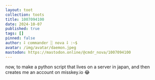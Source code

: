 ```yaml
---
layout: toot
collection: toots
title: 1007094100
date: 2024-10-07
published: true
tags: []
pinned: false
author: ⸸ commander ░ nova ⸸ :~$
avatar: /img/avatar/daemon.jpeg
mastodon: https://mastodon.online/@cmdr_nova/1007094100
---
```


now, to make a python script that lives on a server in japan, and then creates me an account on misskey.io 😂

